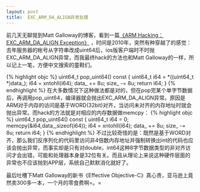 ```yaml
---
layout: post
title:  EXC_ARM_DA_ALIGN异常处理
---
```


 前几天无聊晃到Matt Galloway的博客，看到一篇[《ARM Hacking：EXC_ARM_DA_ALIGN  Exception》][1] ，时间是2010年，突然有种穿越了的感觉：去年服务器的帐号从字符串改成uint64后，ios版客户端时不时抛EXC_ARM_DA_ALIGN异常，而我最终hack的方法也和Matt Galloway的一样，所以记上一笔，方便中文搜索的童鞋们。

{% highlight objc %}
 uint64_t pop_uint64() const
 {
     uint64_t i64 = *((uint64_t *)data_);
     i64 = xntohll(i64);
     data_ += 8u;
     size_ -= 8u;
     return i64;
 }
{% endhighlight %}
在大多数情况下这种做法都是对的，但在pop完某个单字节数据后，再调用pop_uint64，编译器就会抛出EXC_ARM_DA_ALIGN异常。原因是ARM对于内存的访问是基于WORD(32bit)对齐，当访问未对齐的内存地址时就会抛出异常。而hack的方法就是对相应的内存数据做memcpy：
{% highlight objc %}
uint64_t pop_uint64() const 
{
    uint64_t i64 = 0; 
    memcpy(&i64,data_,sizeof(i64));
    i64 = xntohll(i64); 
    data_ += 8u; 
    size_ -= 8u;
    return i64; 
}
{% endhighlight %}
不过比较奇怪的是：既然是基于WORD对齐，那么我们反序列化的代码里访问非4倍数内存地址并强制转换出int的代码也应该会抛出异常，而事实却是只有对double，int64这种8字节数据类型的非对齐访问才会出错，可能和处理器本身是32位有关。而且从理论上来说这种硬件层面的异常也不应该抛到APP层，系统自己默默消化就好了。

最后吐槽下Matt Galloway的新书《Effective Objective-C》真心贵，亚马逊上竟然卖300多一本，一个月的零食费啊=。=


  [1]: http://www.galloway.me.uk/2010/10/arm-hacking-exc_arm_da_align-exception/